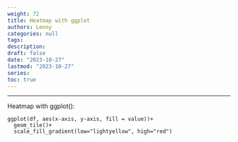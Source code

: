 ```yaml
---
weight: 72
title: Heatmap with ggplot
authors: Lenny
categories: null
tags: 
description: 
draft: false
date: "2023-10-27"
lastmod: "2023-10-27"
series:
toc: true
---
```



<!--more-->
---

Heatmap with ggplot():

```
ggplot(df, aes(x-axis, y-axis, fill = value))+
  geom_tile()+
  scale_fill_gradient(low="lightyellow", high="red")
```
